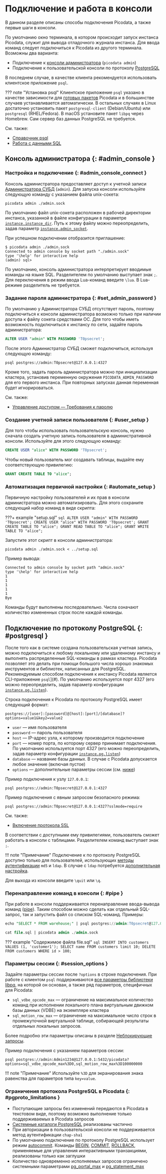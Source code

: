 # Подключение и работа в консоли

В данном разделе описаны способы подключения Picodata, а также первые
шаги в консоли.

По умолчанию окно терминала, в котором происходит запуск инстанса Picodata,
служит для вывода отладочного журнала инстанса. Для ввода команд
следует подключиться к Picodata из другого терминала. Возможны
два варианта:

- Подключение к [консоли администратора](#admin_console) (`picodata admin`)
- Подключение к пользовательской консоли по протоколу [PostgreSQL](#postgresql)

В последнем случае, в качестве клиента рекомендуется использовать
клиентское приложение `psql`.

<a name=psql></a>

??? note "Установка psql"
    Клиентское приложение `psql` указано в
    качестве зависимости для [готовых пакетов](https://picodata.io/download)
    Picodata и в большинстве случаев устанавливается автоматически. В
    остальных случаях в Linux достаточно установить пакет
    `postgresql-client` (Debian/Ubuntu) или `postgresql` (RHEL/Fedora).
    В macOS установите пакет `libpq` через Homebrew. Сам сервер баз
    данных PostgreSQL не требуется.

См. также:

- [Справочник psql](https://www.postgresql.org/docs/current/app-psql.html)
- [Работа с данными SQL](sql_examples.md)

## Консоль администратора {: #admin_console }

### Настройка и подключение {: #admin_console_connect }

Консоль администратора предоставляет доступ к учетной записи
[Администратора СУБД](../admin/access_control.md#admin) (`admin`). Для запуска
консоли используйте следующую команду с указанием файла unix-сокета:

```shell
picodata admin ./admin.sock
```

По умолчанию файл unix-сокета расположен в рабочей директории инстанса,
указанной в файле конфигурации в параметре [`instance.instance_dir`]. Путь
к этому файлу можно переопределить, задав параметр [`instance.admin_socket`].

[`instance.instance_dir`]: ../reference/config.md#instance_instance_dir
[`instance.admin_socket`]: ../reference/config.md#instance_admin_socket

При успешном подключении отобразится приглашение:

```shell
$ picodata admin ./admin.sock
Connected to admin console by socket path "./admin.sock"
type '\help' for interactive help
(admin) sql>
```

По умолчанию, консоль администратора интерпретирует вводимые команды на
языке SQL. Разделителем по умолчанию выступает знак `;`. Для
переключения в режим ввода Lua-команд введите `\lua`. В Lua-режиме
разделитель не требуется.

### Задание пароля администратора {: #set_admin_password }

По умолчанию у Администратора СУБД отсутствует пароль, поэтому
подключиться к консоли администратора возможно только при наличии
доступа к файлу сокета средствами ОС. Для того чтобы иметь возможность
подключиться к инстансу по сети, задайте пароль администратора:

```sql
ALTER USER "admin" WITH PASSWORD 'T0psecret';
```

После этого Администратор СУБД сможет подключиться, используя следующую
команду:

```shell
psql postgres://admin:T0psecret@127.0.0.1:4327
```

Кроме того, задать пароль администратора можно при инициализации
кластера, установив переменную окружения `PICODATA_ADMIN_PASSWORD`
для его первого инстанса. При повторных запусках данная переменная
будет игнорироваться.

См. также:

- [Управление доступом — Требования к паролю](../admin/access_control.md#allowed_passwords)

### Создание учетной записи пользователя {: #user_setup }

Для того чтобы использовать пользовательскую консоль, нужно сначала
создать учетную запись пользователя в административной консоли.
Используйте для этого следующую команду:

```SQL
CREATE USER "alice" WITH PASSWORD 'T0psecret';
```

Чтобы новый пользователь мог создавать таблицы, выдайте ему
соответствующую привилегию:

```SQL
GRANT CREATE TABLE TO "alice";
```

### Автоматизация первичной настройки {: #automate_setup }

Первичную настройку пользователей и их прав в консоли администратора
можно автоматизировать. Для этого сохраните следующий набор команд
в виде скрипта:

???+ example "setup.sql"
    ```sql
    ALTER USER "admin" WITH PASSWORD 'T0psecret';
    CREATE USER "alice" WITH PASSWORD 'T0psecret';
    GRANT CREATE TABLE TO "alice";
    GRANT READ TABLE TO "alice";
    GRANT WRITE TABLE TO "alice";
    ```

Запустите этот скрипт в консоли администратора:

```shell
picodata admin ./admin.sock < ../setup.sql
```

Пример вывода:

```
Connected to admin console by socket path "admin.sock"
type '\help' for interactive help
1
1
1
1
1
Bye
```

Команды будут выполнены последовательно. Числа означают количество
измененных строк после каждой команды.

## Подключение по протоколу PostgreSQL {: #postgresql }

После того как в системе создана пользовательская учетная запись, можно
подключиться к любому локальному или удаленному инстансу и выполнять
распределенные SQL-команды в рамках кластера. Picodata позволяет это
делать при помощи большого числа хорошо знакомых инструментов и
библиотек, написанных для PostgreSQL. Рекомендуемым способом подключения
к инстансу Picodata является CLI-приложение `psql`](#). По
умолчанию используется порт 4327 (его можно переопределить, задав
параметр конфигурации [`instance.pg.listen`]).

Строка подключения к Picodata по протоколу PostgreSQL имеет следующий формат:

```shell
postgres://[user]:[password]@[host]:[port]/[database]?options=value1&key2=value2
```

- `user` — имя пользователя
- `password` — пароль пользователя
- `host` — IP-адрес узла, к которому производится подключение
- `port` — номер порта, по которому сервер принимает подключения. По
умолчанию используется порт 4327 (его можно переопределить, задав
параметр конфигурации [`instance.pg.listen`])
- `database` — название базы данных. В случае с Picodata допускается
  любое значение (включая пустое)
- `options` — дополнительные параметры сессии (см. [ниже](#session_options))

Пример подключения к узлу `127.0.0.1`:

```shell
psql postgres://admin:T0psecret@127.0.0.1:4327
```

Пример подключения с явным запросом безопасного режима:

```shell
psql postgres://admin:T0psecret@127.0.0.1:4327?sslmode=require
```

См. также:

- [Включение протокола SSL](../admin/ssl.md)

[`instance.pg.listen`]: ../reference/config.md#instance_admin_socket

В соответствии с доступными ему привилегиями, пользователь сможет
работать в консоли с таблицами. Разделителем команд выступает знак
`;`.

!!! note "Примечание"
    Подключение к по протоколу PostgreSQL доступно
    только для пользователей, использующих [методы аутентификации] `md5`
    и `ldap`. В случае с `ldap` потребуется [дополнительная
    настройка](../admin/ldap.md).

[методы аутентификации]: ../admin/access_control.md#auth_types

Для выхода из консоли введите `\quit` или `\q`.

### Перенаправление команд в консоли {: #pipe }

При работе в консоли поддерживается перенаправление ввода-вывода команд
([pipe]). Таким способом можно сделать как отдельный SQL-запрос, так и
запустить файл со списком SQL-команд. Примеры:

```sql title="Отдельная команда в консоли psql"
echo "SELECT * FROM warehouse;" | psql postgres://admin:T0psecret@127.0.0.1:4327
```

```sql title="Список команд в административной консоли"
cat file.sql | picodata admin ./admin.sock
```

??? example "Содержимое файла file.sql"
    ```sql
    INSERT INTO customers VALUES (1, 'customer1');
    SELECT name FROM customers limit 10;
    DELETE FROM customers WHERE id > 100;
    ```

[pipe]: https://ru.wikipedia.org/wiki/Конвейер_(Unix)

### Параметры сессии {: #session_options }

Задайте параметры сессии после `?options` в строке подключения. При
работе с клиентом `psql` поддерживаются [все параметры библиотеки
libpq], на которой он основан, а также ряд параметров, специфичных для
Picodata:

- `sql_vdbe_opcode_max` — ограничение на максимальное количество команд
  при исполнении локального плана виртуальным движком базы данных (VDBE)
  на экземпляре кластера
- `sql_motion_row_max` — ограничение на максимальное число строк в
  промежуточной виртуальной таблице, собирающей результаты отдельных
  локальных запросов.

Более подробно эти параметры описаны в разделе [Неблокирующие
запросы](../reference/sql/non_block.md).

[все параметры библиотеки libpq]: https://www.postgresql.org/docs/current/libpq-connect.html

Пример подключения с указанием параметров сессии:

```shell
psql postgres://admin:Admin1234@127.0.0.1:5432/picodata?options=sql_vdbe_opcode_max%3D0,sql_motion_row_max%3D100000000
```

!!! note "Примечание"
    Используйте `%3D` для экранирования знака
    равенства для параметров типа `key=value`.

### Ограничения протокола PostgreSQL в Picodata {: #pgproto_limitations }

* Поступающие запросы без изменений передаются в Picodata в текстовом виде,
  поэтому возможно выполнение только поддерживаемых в Picodata запросов
* [Системные каталоги PostgreSQL] реализованы частично
* При авторизации в пользовательской консоли не поддерживается метод
  аутентификации `chap-sha1`
* По умолчанию подключение по протоколу PostgreSQL использует режим
  [autocommit]. Команды [BEGIN], [COMMIT], [ROLLBACK], применяемые для
 управления интерактивными транзакциями, реализованы только как
 заглушки
* Количество одновременно исполняемых запросов ограничено системными
  параметрами [pg_portal_max] и [pg_statement_max]

[Системные каталоги PostgreSQL]: https://www.postgresql.org/docs/current/catalogs.html
[autocommit]: https://www.postgresql.org/docs/current/ecpg-sql-set-autocommit.html
[BEGIN]: https://www.postgresql.org/docs/current/sql-begin.html
[COMMIT]: https://www.postgresql.org/docs/current/sql-commit.html
[ROLLBACK]: https://www.postgresql.org/docs/current/sql-rollback.html
[pg_portal_max]: ../reference/db_config.md#pg_portal_max
[pg_statement_max]: ../reference/db_config.md#pg_statement_max
